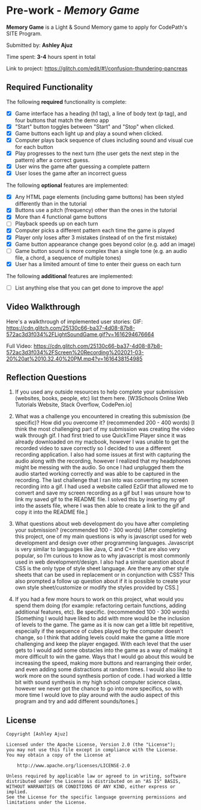# Pre-work - *Memory Game*

**Memory Game** is a Light & Sound Memory game to apply for CodePath's SITE Program. 

Submitted by: **Ashley Ajuz**

Time spent: **3-4** hours spent in total 

Link to project: https://glitch.com/edit/#!/confusion-thundering-pancreas

## Required Functionality

The following **required** functionality is complete:

* [X] Game interface has a heading (h1 tag), a line of body text (p tag), and four buttons that match the demo app
* [X] "Start" button toggles between "Start" and "Stop" when clicked. 
* [X] Game buttons each light up and play a sound when clicked. 
* [X] Computer plays back sequence of clues including sound and visual cue for each button
* [X] Play progresses to the next turn (the user gets the next step in the pattern) after a correct guess. 
* [X] User wins the game after guessing a complete pattern
* [X] User loses the game after an incorrect guess

The following **optional** features are implemented:

* [X] Any HTML page elements (including game buttons) has been styled differently than in the tutorial
* [X] Buttons use a pitch (frequency) other than the ones in the tutorial
* [X] More than 4 functional game buttons
* [ ] Playback speeds up on each turn
* [X] Computer picks a different pattern each time the game is played
* [X] Player only loses after 3 mistakes (instead of on the first mistake)
* [X] Game button appearance change goes beyond color (e.g. add an image)
* [ ] Game button sound is more complex than a single tone (e.g. an audio file, a chord, a sequence of multiple tones)
* [X] User has a limited amount of time to enter their guess on each turn

The following **additional** features are implemented:

- [ ] List anything else that you can get done to improve the app!

## Video Walkthrough

Here's a walkthrough of implemented user stories:
GIF: https://cdn.glitch.com/25130c66-ba37-4d08-87b8-572ac3d3f034%2FLightSoundGame.gif?v=1616294676664


Full Video: https://cdn.glitch.com/25130c66-ba37-4d08-87b8-572ac3d3f034%2FScreen%20Recording%202021-03-20%20at%2010.32.40%20PM.mp4?v=1616438154985


## Reflection Questions
1. If you used any outside resources to help complete your submission (websites, books, people, etc) list them here. 
[W3Schools Online Web Tutorials Website,
Stack Overflow,
CodePen.io]

2. What was a challenge you encountered in creating this submission (be specific)? How did you overcome it? (recommended 200 - 400 words) 
[I think the most challenging part of my submission was creating the video walk through gif. I had first tried to use QuickTime Player since it was already downloaded on my macbook,
however I was unable to get the recorded video to save correctly so I decided to use a different recording application. I also had some issues at first with capturing the audio along with the recording, 
however I realized that my headphones might be  messing with the audio. So once I had unplugged them the audio started working correctly and was able to be captured in the recording. 
The last challenge that I ran into was converting my screen recording into a gif. I had used a website called EzGif that allowed me to convert and save my screen recording as a gif but I was unsure how to link my saved gif to the README file.
I solved this by inserting my gif into the assets file, where I was then able to create a link to the gif and copy it into the README file.]

3. What questions about web development do you have after completing your submission? (recommended 100 - 300 words) 
[After completing this project, one of my main questions is why is javascript used for web development and design over other programming languages. 
Javascript is very similar to languages like Java, C and C++ that are also very popular, so I’m curious to know as to  why javascript is most commonly used in web development/design. 
I also had a similar question about if CSS is the only type of style sheet language. Are there any other style sheets that can be used in replacement or in conjunction with CSS? 
This also prompted a follow up question about if it is possible to create your own style sheet/customize or modify the styles provided by CSS.]

4. If you had a few more hours to work on this project, what would you spend them doing (for example: refactoring certain functions, adding additional features, etc). Be specific. (recommended 100 - 300 words) 
[Something I would have liked to add with more would be the inclusion of levels to the game. The game as it is now can get a little bit repetitive, especially if the sequence of cubes played by the computer doesn’t change,
so I think that adding levels could make the game a little more challenging and keep the player engaged. With each level that the user gets to I would add some obstacles into the game as a way of making it more difficult to win the game. 
Ways that I would go about this would be increasing the speed, making more buttons and rearranging their order, and even adding some distractions at random times. I would also like to work more on the sound synthesis portion of code. 
I had worked a little bit with sound synthesis in my high school computer science class, however we never got the chance to go into more specifics, so with more time I would love to play around with the audio aspect of this program and 
try and add different sounds/tones.]



## License

    Copyright [Ashley Ajuz]

    Licensed under the Apache License, Version 2.0 (the "License");
    you may not use this file except in compliance with the License.
    You may obtain a copy of the License at

        http://www.apache.org/licenses/LICENSE-2.0

    Unless required by applicable law or agreed to in writing, software
    distributed under the License is distributed on an "AS IS" BASIS,
    WITHOUT WARRANTIES OR CONDITIONS OF ANY KIND, either express or implied.
    See the License for the specific language governing permissions and
    limitations under the License.